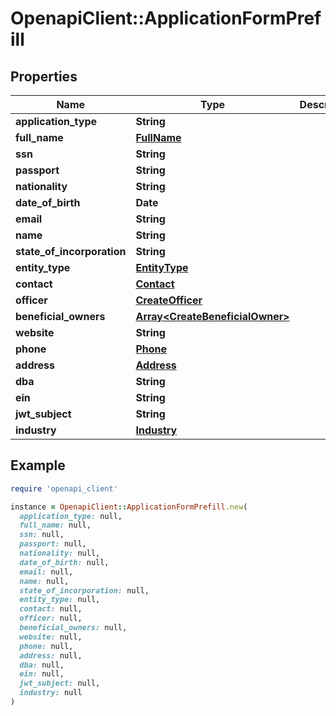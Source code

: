 # OpenapiClient::ApplicationFormPrefill

## Properties

| Name | Type | Description | Notes |
| ---- | ---- | ----------- | ----- |
| **application_type** | **String** |  | [optional] |
| **full_name** | [**FullName**](FullName.md) |  | [optional] |
| **ssn** | **String** |  | [optional] |
| **passport** | **String** |  | [optional] |
| **nationality** | **String** |  | [optional] |
| **date_of_birth** | **Date** |  | [optional] |
| **email** | **String** |  | [optional] |
| **name** | **String** |  | [optional] |
| **state_of_incorporation** | **String** |  | [optional] |
| **entity_type** | [**EntityType**](EntityType.md) |  | [optional] |
| **contact** | [**Contact**](Contact.md) |  | [optional] |
| **officer** | [**CreateOfficer**](CreateOfficer.md) |  | [optional] |
| **beneficial_owners** | [**Array&lt;CreateBeneficialOwner&gt;**](CreateBeneficialOwner.md) |  | [optional] |
| **website** | **String** |  | [optional] |
| **phone** | [**Phone**](Phone.md) |  | [optional] |
| **address** | [**Address**](Address.md) |  | [optional] |
| **dba** | **String** |  | [optional] |
| **ein** | **String** |  | [optional] |
| **jwt_subject** | **String** |  | [optional] |
| **industry** | [**Industry**](Industry.md) |  | [optional] |

## Example

```ruby
require 'openapi_client'

instance = OpenapiClient::ApplicationFormPrefill.new(
  application_type: null,
  full_name: null,
  ssn: null,
  passport: null,
  nationality: null,
  date_of_birth: null,
  email: null,
  name: null,
  state_of_incorporation: null,
  entity_type: null,
  contact: null,
  officer: null,
  beneficial_owners: null,
  website: null,
  phone: null,
  address: null,
  dba: null,
  ein: null,
  jwt_subject: null,
  industry: null
)
```


